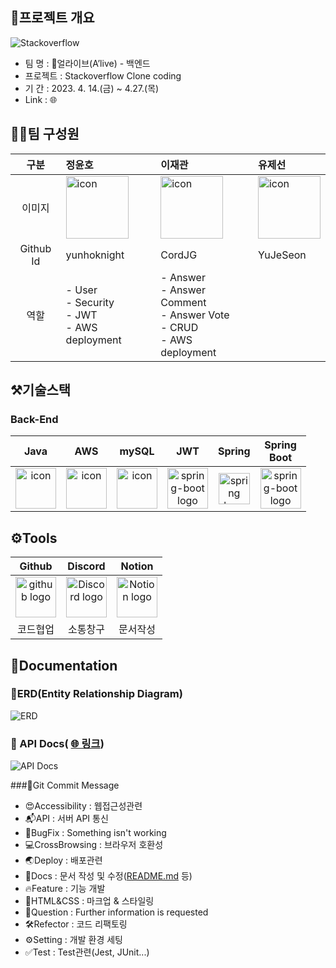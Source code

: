 ## 🎯프로젝트 개요
![Stackoverflow](https://encrypted-tbn0.gstatic.com/images?q=tbn:ANd9GcRMdRseZPhrWCbbCKdLEEljzJEbB1wB18BsmA&usqp=CAU)


- 팀    명 : 🍊얼라이브(A’live) - 백엔드
- 프로젝트 : Stackoverflow Clone coding
- 기    간 : 2023. 4.  14.(금) ~ 4.27.(목)
- Link : 🌐

## 🧑‍💻팀 구성원
|구분|정윤호|이재관|유제선|
|:---:|:---|:---|:---|
|이미지|<div style="display: flex; align-items: flex-start;"><img src="https://avatars.githubusercontent.com/u/98323914?v=4" alt="icon" width="100" height="100" /></div>|<div style="display: flex; align-items: flex-start;"><img src="https://avatars.githubusercontent.com/u/119933990?v=4" alt="icon" width="100" height="100" /></div>|<div style="display: flex; align-items: flex-start;"><img src="https://avatars.githubusercontent.com/u/120304866?v=4" alt="icon" width="100" height="100" /></div>|
|Github Id|yunhoknight|CordJG|YuJeSeon|
|역할|- User<br>- Security<br>- JWT<br>- AWS deployment|- Answer<br>- Answer Comment<br>- Answer Vote<br>- CRUD<br>- AWS deployment||

## ⚒️기술스택
### Back-End
|                             Java                             |                             AWS                              |                            mySQL                             |                             JWT                              |                            Spring                            |                        Spring<br>Boot                        |
| :----------------------------------------------------------: | :----------------------------------------------------------: | :----------------------------------------------------------: | :----------------------------------------------------------: | :----------------------------------------------------------: | :----------------------------------------------------------: |
| <div style="display: flex; align-items: flex-start;"><img src="https://techstack-generator.vercel.app/java-icon.svg" alt="icon" width="65" height="65" /></div> | <div style="display: flex; align-items: flex-start;"><img src="https://techstack-generator.vercel.app/aws-icon.svg" alt="icon" width="65" height="65" /></div> | <div style="display: flex; align-items: flex-start;"><img src="https://techstack-generator.vercel.app/mysql-icon.svg" alt="icon" width="65" height="65" /></div> | <img alt="spring-boot logo" src="https://play-lh.googleusercontent.com/3C-hB-KWoyWzZjUnRsXUPu-bqB3HUHARMLjUe9OmPoHa6dQdtJNW30VrvwQ1m7Pln3A" width="65" height="65" > | <img alt="spring logo" src="https://www.vectorlogo.zone/logos/springio/springio-icon.svg" height="50" width="50" > | <img alt="spring-boot logo" src="https://t1.daumcdn.net/cfile/tistory/27034D4F58E660F616" width="65" height="65" > |

## ⚙️Tools
|                            Github                            |                           Discord                            |                            Notion                            |
| :----------------------------------------------------------: | :----------------------------------------------------------: | :----------------------------------------------------------: |
| <img alt="github logo" src="https://techstack-generator.vercel.app/github-icon.svg" width="65" height="65"> | <img alt="Discord logo" src="https://assets-global.website-files.com/6257adef93867e50d84d30e2/62595384e89d1d54d704ece7_3437c10597c1526c3dbd98c737c2bcae.svg" height="65" width="65"> | <img alt="Notion logo" src="https://www.notion.so/cdn-cgi/image/format=auto,width=640,quality=100/front-static/shared/icons/notion-app-icon-3d.png" height="65" width="65"> |
| 코드협업 | 소통창구 | 문서작성 |

## 📃Documentation
### 📑ERD(Entity Relationship Diagram)
![ERD](https://file.notion.so/f/s/6db67584-b0ad-494a-97a6-68979ca40a15/Untitled.png?id=a055b587-ceb3-49fb-82ca-a83ccc430927&table=block&spaceId=c70189cf-85d7-46e5-ba28-fb13cc093bfa&expirationTimestamp=1682655105415&signature=EgyemOkfBT6zE0o1UsLchFATRfYKk4qKimlKle2zfF8&downloadName=Untitled.png)

### 📔 API Docs( [🌐 링크](https://documenter.getpostman.com/view/25524075/2s93Y5Neaa#55f770ef-70b0-425a-98d9-333e556977da))
![API Docs](https://file.notion.so/f/s/ccea140d-a0ab-4fca-adb6-14213cb56d2f/Untitled.png?id=e2820df7-dc1e-4e8e-8950-44de90c2f789&table=block&spaceId=c70189cf-85d7-46e5-ba28-fb13cc093bfa&expirationTimestamp=1682655227348&signature=cg8yV1DERsN05f7COGcksFMgZUwo43xiZSrEnIRB1Ko&downloadName=Untitled.png)

###📡Git Commit Message
- 😍Accessibility : 웹접근성관련
- 📬API : 서버 API 통신
- 🐞BugFix : Something isn't working
- 💻CrossBrowsing : 브라우저 호환성
- 🌏Deploy : 배포관련
- 📃Docs : 문서 작성 및 수정([README.md](http://readme.md/) 등)
- 🔥Feature : 기능 개발
- 🎨HTML&CSS : 마크업 & 스타일링
- 🙋Question : Further information is requested
- 🛠Refector : 코드 리팩토링
- ⚙Setting : 개발 환경 세팅
- ✅Test : Test관련(Jest, JUnit...)
